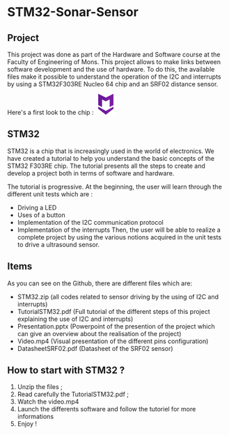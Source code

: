 # STM32-Sonar-Sensor


## Project 

This project was done as part of the Hardware and Software course at the Faculty of Engineering of Mons. This project allows to make links between software development and the use of hardware. 
To do this, the available files make it possible to understand the operation of the I2C and interrupts by using a STM32F303RE Nucleo 64 chip and an SRF02 distance sensor.


Here's a first look to the chip : 
![alt text](https://github.com/adam-p/markdown-here/raw/master/src/common/images/icon48.png "Logo Title Text 1")






## STM32 

STM32 is a chip that is increasingly used in the world of electronics. 
We have created a tutorial to help you understand the basic concepts of the STM32 F303RE chip.
The tutorial presents all the steps to create and develop a project both in terms of software and hardware.

The tutorial is progressive. At the beginning, the user will learn through the different unit tests which are : 
* Driving a LED 
* Uses of a button
* Implementation of the I2C communication protocol
* Implementation of the interrupts
Then, the user will be able to realize a complete project by using the various notions acquired in the unit tests to drive a ultrasound sensor.




## Items 

As you can see on the Github, there are different files which are: 

* STM32.zip (all codes related to sensor driving by the using of I2C and interrupts)
* TutorialSTM32.pdf (Full tutorial of the different steps of this project explaining the use of I2C and interrupts)
* Presentation.pptx (Powerpoint of the presention of the project which can give an overview about the realisation of the project)
* Video.mp4 (Visual presentation of the different pins configuration)
* DatasheetSRF02.pdf (Datasheet of the SRF02 sensor)


## How to start with STM32 ? 

1) Unzip the files ; 
2) Read carefully the TutorialSTM32.pdf ; 
3) Watch the video.mp4
4) Launch the differents software and follow the tutoriel for more informations
5) Enjoy ! 
